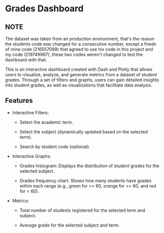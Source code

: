 # Grades Dashboard

## NOTE
The dataset was taken from an production environment, that's the reason the students code was changed for a consecutive number, except a friedn of mine code (216557099) that agreed to use his code in this project and my code (219749967), these two codes weren't changed to test the dashboard with that.

This is an interactive dashboard created with Dash and Plotly that allows users to visualize, analyze, and generate metrics from a dataset of student grades. Through a set of filters and graphs, users can gain detailed insights into student grades, as well as visualizations that facilitate data analysis.

## Features
- Interactive Filters:

    - Select the academic term.

    - Select the subject (dynamically updated based on the selected term).

    - Search by student code (optional).

- Interactive Graphs:

    - Grades histogram: Displays the distribution of student grades for the selected subject.

    - Grades frequency chart: Shows how many students have grades within each range (e.g., green for >= 80, orange for >= 60, and red for < 60).

- Metrics:

    - Total number of students registered for the selected term and subject.

    - Average grade for the selected subject and term.